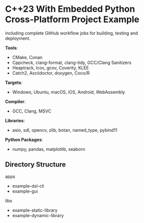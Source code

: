# C++23 With Embedded Python Cross-Platform Project Example

including complete GitHub workflow jobs for building, testing and deployment.

**Tools**:  
  - CMake, Conan
  - Cppcheck, clang-format, clang-tidy, GCC/Clang Sanitizers
  - Heaptrack, lcov, gcov, Coverity, KLEE
  - Catch2, Asciidoctor, doxygen, Coco/R

**Targets**: 
  - Windows, Ubuntu, macOS, iOS, Android, WebAssembly

**Compiler**: 
  - GCC, Clang, MSVC

**Libraries**: 
  - asio, sdl, opencv, zlib, botan, named_type, pybind11

**Python Packages**:
  - numpy, pandas, matplotlib, seaborn

## Directory Structure

apps
  - example-dsl-cli
  - example-gui
  
libs
  - example-static-library
  - example-dynamic-library
  

  

